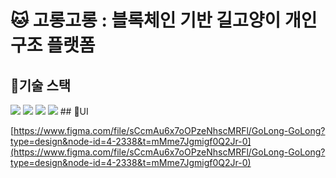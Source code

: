# 🐱 고롱고롱 : 블록체인 기반 길고양이 개인 구조 플랫폼

## 📍기술 스택

<img src="https://img.shields.io/badge/react-61DAFB?style=for-the-badge&logo=react&logoColor=black"> 
<img src="https://img.shields.io/badge/typescript-3178C6?style=for-the-badge&logo=typescript&logoColor=blue">
<img src="https://img.shields.io/badge/Redux-764ABC?style=for-the-badge&logo=Redux&logoColor=purple">
<img src="https://img.shields.io/badge/styled-component-DB7093?style=for-the-badge&logo=Redux&logoColor=pink">
## 📍UI

[https://www.figma.com/file/sCcmAu6x7oOPzeNhscMRFl/GoLong-GoLong?type=design&node-id=4-2338&t=mMme7Jgmigf0Q2Jr-0](https://www.figma.com/file/sCcmAu6x7oOPzeNhscMRFl/GoLong-GoLong?type=design&node-id=4-2338&t=mMme7Jgmigf0Q2Jr-0)
